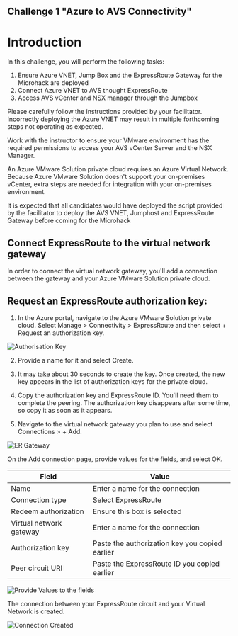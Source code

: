 Challenge 1
"Azure to AVS Connectivity"
---

# Introduction
In this challenge, you will perform the following tasks:

1.	Ensure Azure VNET, Jump Box and the ExpressRoute Gateway for the Microhack are deployed
2.	Connect Azure VNET to AVS thought ExpressRoute
3.	Access AVS vCenter and NSX manager through the Jumpbox

Please carefully follow the instructions provided by your facilitator. Incorrectly deploying the Azure VNET may result in multiple forthcoming steps not operating as expected.

Work with the instructor to ensure your VMware environment has the required permissions to access your AVS vCenter Server and the NSX Manager.


An Azure VMware Solution private cloud requires an Azure Virtual Network. Because Azure VMware Solution doesn't support your on-premises vCenter, extra steps are needed for integration with your on-premises environment. 

It is expected that all candidates would have deployed the script provided by the facilitator to deploy the AVS VNET, Jumphost and ExpressRoute Gateway before coming for the Microhack 

## Connect ExpressRoute to the virtual network gateway

In order to connect the  virtual network gateway, you'll add a connection between the gateway and your Azure VMware Solution private cloud.

## Request an ExpressRoute authorization key:
1.	In the Azure portal, navigate to the Azure VMware Solution private cloud. Select Manage > Connectivity > ExpressRoute and then select + Request an authorization key.

![Authorisation Key](/home/ravi/azure-avs-microhack/Images/VNET/VNET_image1.png)

2.	Provide a name for it and select Create.
3.	It may take about 30 seconds to create the key. Once created, the new key appears in the list of authorization keys for the private cloud.

4.	Copy the authorization key and ExpressRoute ID. You'll need them to complete the peering. The authorization key disappears after some time, so copy it as soon as it appears.

5.	Navigate to the virtual network gateway you plan to use and select Connections > + Add.

![ER Gateway](/home/ravi/azure-avs-microhack/Images/VNET/VNET_image2.png)

On the Add connection page, provide values for the fields, and select OK.

Field | Value
------ | ------
Name     | Enter a name for the connection
Connection type    |   Select ExpressRoute    
Redeem authorization   |   Ensure this box is selected
Virtual network gateway     | Enter a name for the connection   
Authorization key    |   Paste the authorization key you copied earlier   
Peer circuit URI   |   Paste the ExpressRoute ID you copied earlier
 
![Provide Values to the fields](/home/ravi/azure-avs-microhack/Images/VNET/VNET_image3.png)

The connection between your ExpressRoute circuit and your Virtual Network is created.

![Connection Created](/home/ravi/azure-avs-microhack/Images/VNET/VNET_image4.png)